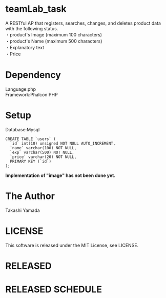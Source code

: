 # teamLab_task
A RESTful AP that registers, searches, changes, and deletes product data with the following status. 
<br>・product's Image (maximum 100 characters)
<br>・product's Name (maximum 500 characters)
<br>・Explanatory text
<br>・Price
# Dependency
Language:php
<br>Framework:Phalcon PHP
# Setup
Database:Mysql
```
CREATE TABLE `users` (
  `id` int(10) unsigned NOT NULL AUTO_INCREMENT,
  `name` varchar(100) NOT NULL,
  `exp` varchar(500) NOT NULL,
  `price` varchar(20) NOT NULL,
  PRIMARY KEY (`id`)
);
```
**Implementation of "image" has not been done yet.**
# The Author
Takashi Yamada
# LICENSE
This software is released under the MIT License, see LICENSE.
# RELEASED
# RELEASED SCHEDULE
